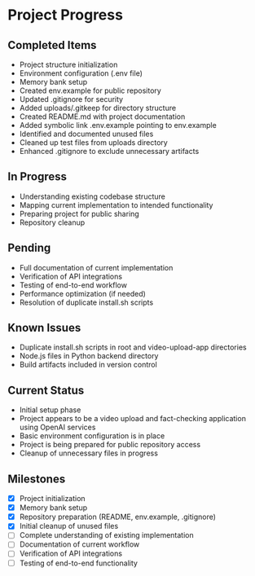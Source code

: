 # Project Progress

## Completed Items
- Project structure initialization
- Environment configuration (.env file)
- Memory bank setup
- Created env.example for public repository
- Updated .gitignore for security
- Added uploads/.gitkeep for directory structure
- Created README.md with project documentation
- Added symbolic link .env.example pointing to env.example
- Identified and documented unused files
- Cleaned up test files from uploads directory
- Enhanced .gitignore to exclude unnecessary artifacts

## In Progress
- Understanding existing codebase structure
- Mapping current implementation to intended functionality
- Preparing project for public sharing
- Repository cleanup

## Pending
- Full documentation of current implementation
- Verification of API integrations
- Testing of end-to-end workflow
- Performance optimization (if needed)
- Resolution of duplicate install.sh scripts

## Known Issues
- Duplicate install.sh scripts in root and video-upload-app directories
- Node.js files in Python backend directory
- Build artifacts included in version control

## Current Status
- Initial setup phase
- Project appears to be a video upload and fact-checking application using OpenAI services
- Basic environment configuration is in place
- Project is being prepared for public repository access
- Cleanup of unnecessary files in progress

## Milestones
- [x] Project initialization
- [x] Memory bank setup
- [x] Repository preparation (README, env.example, .gitignore)
- [x] Initial cleanup of unused files
- [ ] Complete understanding of existing implementation
- [ ] Documentation of current workflow
- [ ] Verification of API integrations
- [ ] Testing of end-to-end functionality 